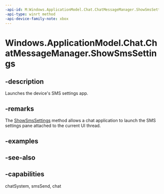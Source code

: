 ```yaml
---
-api-id: M:Windows.ApplicationModel.Chat.ChatMessageManager.ShowSmsSettings
-api-type: winrt method
-api-device-family-note: xbox
---
```


<!-- Method syntax
public void ShowSmsSettings()
-->

# Windows.ApplicationModel.Chat.ChatMessageManager.ShowSmsSettings

## -description
Launches the device's SMS settings app.

## -remarks
The [ShowSmsSettings](chatmessagemanager_showsmssettings_2145529262.md) method allows a chat application to launch the SMS settings pane attached to the current UI thread.

## -examples

## -see-also

## -capabilities
chatSystem, smsSend, chat
